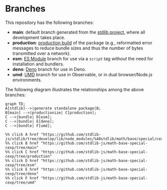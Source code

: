 <!--

@license Apache-2.0

Copyright (c) 2022 The Stdlib Authors.

Licensed under the Apache License, Version 2.0 (the "License");
you may not use this file except in compliance with the License.
You may obtain a copy of the License at

    http://www.apache.org/licenses/LICENSE-2.0

Unless required by applicable law or agreed to in writing, software
distributed under the License is distributed on an "AS IS" BASIS,
WITHOUT WARRANTIES OR CONDITIONS OF ANY KIND, either express or implied.
See the License for the specific language governing permissions and
limitations under the License.

-->

# Branches

This repository has the following branches:

-   **main**: default branch generated from the [stdlib project][stdlib-url], where all development takes place.
-   **production**: [production build][production-url] of the package (e.g., reformatted error messages to reduce bundle sizes and thus the number of bytes transmitted over a network).
-   **esm**: [ES Module][esm-url] branch for use via a `script` tag without the need for installation and bundlers.
-   **deno**: [Deno][deno-url] branch for use in Deno.
-   **umd**: [UMD][umd-url] branch for use in Observable, or in dual browser/Node.js environments.

The following diagram illustrates the relationships among the above branches:

```mermaid
graph TD;
A[stdlib]-->|generate standalone package|B;
B[main] -->|productionize| C[production];
C -->|bundle| D[esm];
C -->|bundle| E[deno];
C -->|bundle| F[umd];

%% click A href "https://github.com/stdlib-js/stdlib/tree/develop/lib/node_modules/%40stdlib/math/base/special/cexp"
%% click B href "https://github.com/stdlib-js/math-base-special-cexp/tree/main"
%% click C href "https://github.com/stdlib-js/math-base-special-cexp/tree/production"
%% click D href "https://github.com/stdlib-js/math-base-special-cexp/tree/esm"
%% click E href "https://github.com/stdlib-js/math-base-special-cexp/tree/deno"
%% click F href "https://github.com/stdlib-js/math-base-special-cexp/tree/umd"
```

[stdlib-url]: https://github.com/stdlib-js/stdlib/tree/develop/lib/node_modules/%40stdlib/math/base/special/cexp
[production-url]: https://github.com/stdlib-js/math-base-special-cexp/tree/production
[deno-url]: https://github.com/stdlib-js/math-base-special-cexp/tree/deno
[umd-url]: https://github.com/stdlib-js/math-base-special-cexp/tree/umd
[esm-url]: https://github.com/stdlib-js/math-base-special-cexp/tree/esm